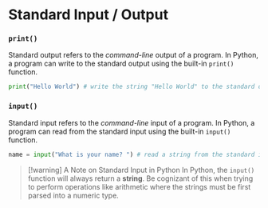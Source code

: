 # Standard Input / Output

### `print()`

Standard output refers to the *command-line* output of a program. In Python, a program can write to the standard output using the built-in `print()` function.

```py
print("Hello World") # write the string "Hello World" to the standard output
```

### `input()`

Standard input refers to the *command-line* input of a program. In Python, a program can read from the standard input using the built-in `input()` function.

```py
name = input("What is your name? ") # read a string from the standard input and assign it to the variable "name"
```

>[!warning] A Note on Standard Input in Python
>In Python, the `input()` function will always return a **string**. Be cognizant of this when trying to perform operations like arithmetic where the strings must be first parsed into a numeric type.
